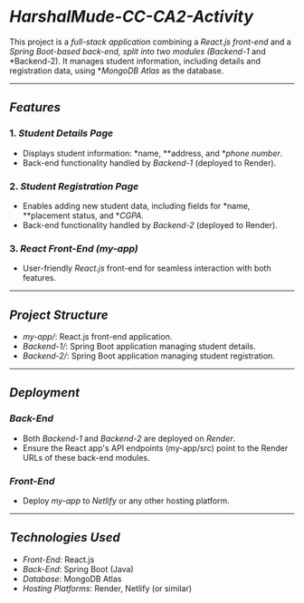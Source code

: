 # *HarshalMude-CC-CA2-Activity*

This project is a *full-stack application* combining a *React.js front-end* and a *Spring Boot-based back-end, split into two modules (Backend-1* and *Backend-2). It manages student information, including details and registration data, using **MongoDB Atlas* as the database.

---

## *Features*

### 1. *Student Details Page*
- Displays student information: *name, **address, and **phone number*.
- Back-end functionality handled by *Backend-1* (deployed to Render).

### 2. *Student Registration Page*
- Enables adding new student data, including fields for *name, **placement status, and **CGPA*.
- Back-end functionality handled by *Backend-2* (deployed to Render).

### 3. *React Front-End (my-app)*
- User-friendly *React.js* front-end for seamless interaction with both features.

---

## *Project Structure*
- *my-app/*: React.js front-end application.
- *Backend-1/*: Spring Boot application managing student details.
- *Backend-2/*: Spring Boot application managing student registration.

---

## *Deployment*

### *Back-End*
- Both *Backend-1* and *Backend-2* are deployed on *Render*.
- Ensure the React app's API endpoints (my-app/src) point to the Render URLs of these back-end modules.

### *Front-End*
- Deploy *my-app* to *Netlify* or any other hosting platform.

---

## *Technologies Used*

- *Front-End*: React.js
- *Back-End*: Spring Boot (Java)
- *Database*: MongoDB Atlas
- *Hosting Platforms*: Render, Netlify (or similar)
